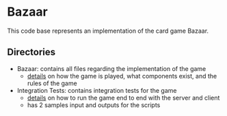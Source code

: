 # Bazaar
This code base represents an implementation of the card game Bazaar. 

## Directories
- Bazaar: contains all files regarding the implementation of the game
  - [details](Bazaar/README.md) on how the game is played, what components exist, and the rules of the game
- Integration Tests: contains integration tests for the game
  - [details](Integration%20Tests/README.md) on how to run the game end to end with the server and client
  - has 2 samples input and outputs for the scripts
